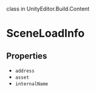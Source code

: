 class in UnityEditor.Build.Content
# SceneLoadInfo

## Properties
- `address`
- `asset`
- `internalName`
